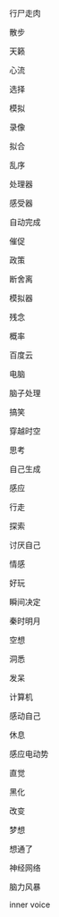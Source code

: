 行尸走肉

散步

天籁

心流

选择

模拟

录像

拟合

乱序

处理器

感受器

自动完成

催促

政策

断舍离

模拟器

残念

概率

百度云

电脑

脑子处理

搞笑

穿越时空

思考

自己生成

感应

行走

探索

讨厌自己

情感

好玩

瞬间决定

秦时明月

空想

洞悉

发呆

计算机

感动自己

休息

感应电动势

直觉

黑化

改变

梦想

想通了

神经网络

脑力风暴

inner voice